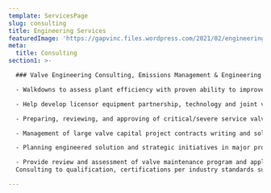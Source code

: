 ```yaml
---
template: ServicesPage
slug: consulting
title: Engineering Services
featuredImage: 'https://gapvinc.files.wordpress.com/2021/02/engineering-sevices.png?'
meta:
  title: Consulting
section1: >-

  ### Valve Engineering Consulting, Emissions Management & Engineering Risk Assessments

  - Walkdowns to assess plant efficiency with proven ability to improve bottom line by Cost/Time savings in startup commissioning with safety first.

  - Help develop licensor equipment partnership, technology and joint venture engineered solutions.

  - Preparing, reviewing, and approving of critical/severe service valve engineered specifications and solutions by assessing suppliers.

  - Management of large valve capital project contracts writing and solution integrator.

  - Planning engineered solution and strategic initiatives in major project pursuit.

  - Provide review and assessment of valve maintenance program and applicable tools assessment and solutions towards uninterrupted operations.
  Consulting to qualification, certifications per industry standards such as API, ASME, PIP, NACE, ISO, GHOST etc.

---
```

